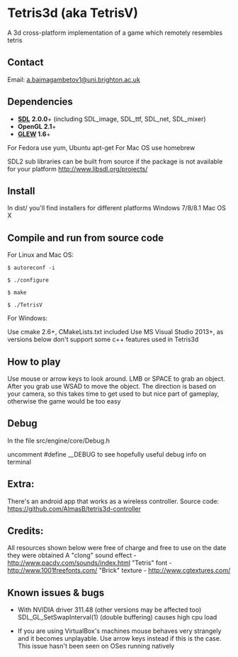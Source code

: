 Tetris3d (aka TetrisV)
======================

A 3d cross-platform implementation of a game which remotely resembles tetris

## Contact ##

Email: a.baimagambetov1@uni.brighton.ac.uk

## Dependencies ##

* **[SDL](http://www.libsdl.org/)** **2.0.0**+ (including SDL_image, SDL_ttf, SDL_net, SDL_mixer)
* **OpenGL 2.1**+
* **[GLEW](http://glew.sourceforge.net/) 1.6**+

For Fedora use yum, Ubuntu apt-get
For Mac OS use homebrew

SDL2 sub libraries can be built from source if the package is not available
for your platform http://www.libsdl.org/projects/

## Install ##

In dist/ you'll find installers for different platforms
Windows 7/8/8.1
Mac OS X

## Compile and run from source code ##

For Linux and Mac OS:

`$ autoreconf -i`

`$ ./configure`

`$ make`

`$ ./TetrisV`

For Windows:

Use cmake 2.6+, CMakeLists.txt included
Use MS Visual Studio 2013+, as versions below don't support some c++ features used in Tetris3d

## How to play ##

Use mouse or arrow keys to look around. LMB or SPACE to grab an object. After you grab use WSAD to
move the object. The direction is based on your camera, so this takes time to get used to but nice
part of gameplay, otherwise the game would be too easy

## Debug ##

In the file src/engine/core/Debug.h

uncomment #define __DEBUG to see hopefully useful debug info on terminal
    
## Extra: ##

There's an android app that works as a wireless controller. Source code:
https://github.com/AlmasB/tetris3d-controller

## Credits: ##

All resources shown below were free of charge and free to use on the date they were obtained
A "clong" sound effect - http://www.pacdv.com/sounds/index.html
"Tetris" font - http://www.1001freefonts.com/
"Brick" texture - http://www.cgtextures.com/

    
## Known issues & bugs ##

* With NVIDIA driver 311.48 (other versions may be affected too) SDL_GL_SetSwapInterval(1)
    (double buffering) causes high cpu load
    
* If you are using VirtualBox's machines mouse behaves very strangely and it becomes unplayable.
    Use arrow keys instead if this is the case. This issue hasn't been seen on OSes running natively
